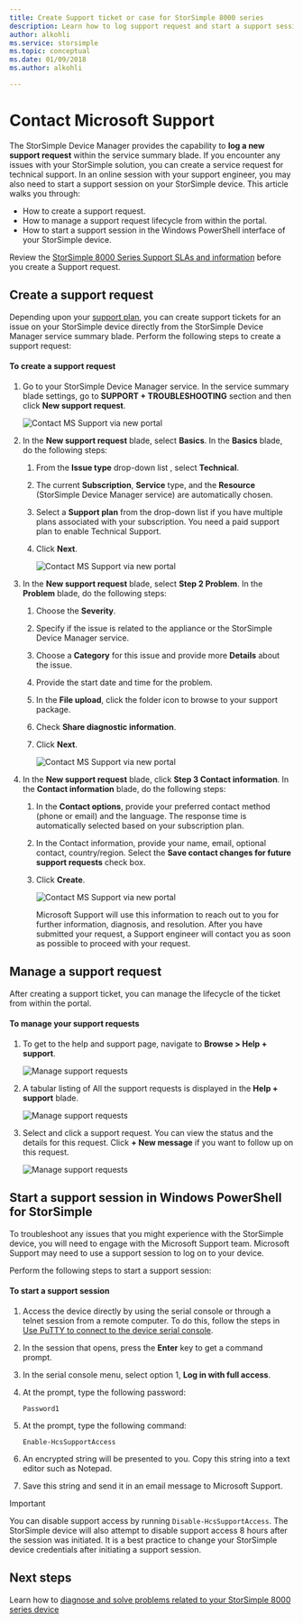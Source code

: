 ```yaml
---
title: Create Support ticket or case for StorSimple 8000 series
description: Learn how to log support request and start a support session on your StorSimple 8000 series device.
author: alkohli
ms.service: storsimple
ms.topic: conceptual
ms.date: 01/09/2018
ms.author: alkohli

---
```

# Contact Microsoft Support

The StorSimple Device Manager provides the capability to **log a new support request** within the service summary blade. If you encounter any issues with your StorSimple solution, you can create a service request for technical support. In an online session with your support engineer, you may also need to start a support session on your StorSimple device. This article walks you through:

* How to create a support request.
* How to manage a support request lifecycle from within the portal.
* How to start a support session in the Windows PowerShell interface of your StorSimple device.

Review the [StorSimple 8000 Series Support SLAs and information](https://msdn.microsoft.com/library/mt433077.aspx) before you create a Support request.

## Create a support request

Depending upon your [support plan](https://azure.microsoft.com/support/plans/), you can create support tickets for an issue on your StorSimple device directly from the StorSimple Device Manager service summary blade. Perform the following steps to create a support request:

#### To create a support request

1. Go to your StorSimple Device Manager service. In the service summary blade settings, go to **SUPPORT + TROUBLESHOOTING** section and then click **New support request**.
     
    ![Contact MS Support via new portal](./media/storsimple-8000-contact-microsoft-support/contactsupport1.png)
   
2. In the **New support request** blade, select **Basics**. In the **Basics** blade, do the following steps:
   1. From the **Issue type** drop-down list , select **Technical**.
   2. The current **Subscription**, **Service** type, and the **Resource** (StorSimple Device Manager service) are automatically chosen. 
   3. Select a **Support plan** from the drop-down list if you have multiple plans associated with your subscription. You need a paid support plan to enable Technical Support.
   4. Click **Next**.

       ![Contact MS Support via new portal](./media/storsimple-8000-contact-microsoft-support/contactsupport2.png)

3. In the **New support request** blade, select **Step 2 Problem**. In the **Problem** blade, do the following steps:
    
    1. Choose the **Severity**.
    2. Specify if the issue is related to the appliance or the StorSimple Device Manager service.
    3. Choose a **Category** for this issue and provide more **Details** about the issue.
    4. Provide the start date and time for the problem.
    5. In the **File upload**, click the folder icon to browse to your support package.
    6. Check **Share diagnostic information**.
    7. Click **Next**.

       ![Contact MS Support via new portal](./media/storsimple-8000-contact-microsoft-support/contactsupport3.png) 

4. In the **New support request** blade, click **Step 3 Contact information**. In the **Contact information** blade, do the following steps:

   1. In the **Contact options**, provide your preferred contact method (phone or email) and the language. The response time is automatically selected based on your subscription plan.
   2. In the Contact information, provide your name, email, optional contact, country/region. Select the **Save contact changes for future support requests** check box.
   3. Click **Create**.
   
       ![Contact MS Support via new portal](./media/storsimple-8000-contact-microsoft-support/contactsupport5.png)   

      Microsoft Support will use this information to reach out to you for further information, diagnosis, and resolution.
      After you have submitted your request, a Support engineer will contact you as soon as possible to proceed with your request.

## Manage a support request

After creating a support ticket, you can manage the lifecycle of the ticket from within the portal.

#### To manage your support requests

1. To get to the help and support page, navigate to **Browse > Help + support**.

    ![Manage support requests](./media/storsimple-8000-contact-microsoft-support/managesupport1.png)

2. A tabular listing of All the support requests is displayed in the **Help + support** blade.

    ![Manage support requests](./media/storsimple-8000-contact-microsoft-support/managesupport2.png)

3. Select and click a support request. You can view the status and the details for this request. Click **+ New message** if you want to follow up on this request.

    ![Manage support requests](./media/storsimple-8000-contact-microsoft-support/managesupport3.png)

## Start a support session in Windows PowerShell for StorSimple

To troubleshoot any issues that you might experience with the StorSimple device, you will need to engage with the Microsoft Support team. Microsoft Support may need to use a support session to log on to your device.

Perform the following steps to start a support session:

#### To start a support session

1. Access the device directly by using the serial console or through a telnet session from a remote computer. To do this, follow the steps in [Use PuTTY to connect to the device serial console](storsimple-8000-deployment-walkthrough-u2.md#use-putty-to-connect-to-the-device-serial-console).
2. In the session that opens, press the **Enter** key to get a command prompt.
3. In the serial console menu, select option 1, **Log in with full access**.
4. At the prompt, type the following password:
   
    `Password1`
5. At the prompt, type the following command:
   
    `Enable-HcsSupportAccess`
6. An encrypted string will be presented to you. Copy this string into a text editor such as Notepad.
7. Save this string and send it in an email message to Microsoft Support.

> [!IMPORTANT]
> You can disable support access by running `Disable-HcsSupportAccess`. The StorSimple device will also attempt to disable support access 8 hours after the session was initiated. It is a best practice to change your StorSimple device credentials after initiating a support session.


## Next steps

Learn how to [diagnose and solve problems related to your StorSimple 8000 series device](storsimple-8000-troubleshoot-deployment.md)
